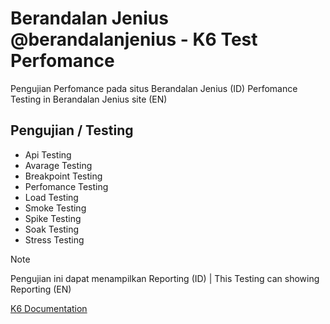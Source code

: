 # Berandalan Jenius @berandalanjenius - K6 Test Perfomance
Pengujian Perfomance pada situs Berandalan Jenius (ID)
Perfomance Testing in Berandalan Jenius site (EN)

## Pengujian / Testing
- Api Testing
- Avarage Testing
- Breakpoint Testing
- Perfomance Testing
- Load Testing
- Smoke Testing
- Spike Testing
- Soak Testing
- Stress Testing

> [!NOTE]
> Pengujian ini dapat menampilkan Reporting (ID) | This Testing can showing Reporting (EN)

[K6 Documentation](https://grafana.com/docs/k6/latest/)

